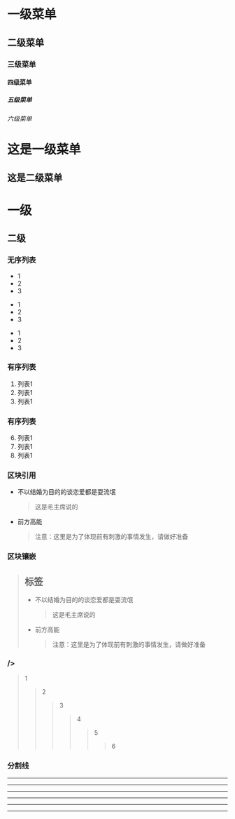 # 一级菜单
## 二级菜单
### 三级菜单
#### 四级菜单
##### 五级菜单
###### 六级菜单

这是一级菜单
==========================================
这是二级菜单
------------------------------------------

# 一级 #
## 二级 ##


### 无序列表
* 1
* 2
* 3
+ 1
+ 2
+ 3
- 1
- 2
- 3

### 有序列表
1. 列表1
2. 列表1
3. 列表1

### 有序列表
6. 列表1
2. 列表1
3. 列表1

### 区块引用
* 不以结婚为目的的谈恋爱都是耍流氓
    > 这是毛主席说的
* 前方高能
    > 注意：这里是为了体现前有刺激的事情发生，请做好准备

### 区块镶嵌
> ## 标签
> * 不以结婚为目的的谈恋爱都是耍流氓
>     > 这是毛主席说的
> * 前方高能
>     > 注意：这里是为了体现前有刺激的事情发生，请做好准备

###  /> 
> 1
>> 2
>>> 3
>>>> 4
>>>>> 5
>>>>>> 6

### 分割线
 ***
 ************
 ---
  - - -
  ----------------------------
  _________